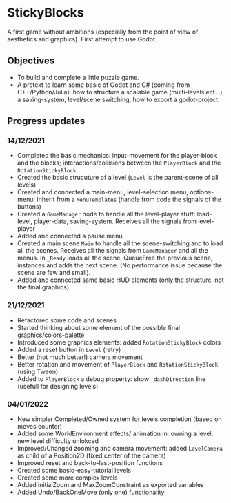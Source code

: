 # StickyBlocks

A first game without ambitions (especially from the point of view of aesthetics and graphics). First attempt to use Godot.

## Objectives

* To build and complete a little puzzle game. 
* A pretext to learn some basic of Godot and C# (coming from C++/Python/Julia): how to structure a scalable game (multi-levels ect...), a saving-system, level/scene switching, how to export a godot-project.

## Progress updates

### 14/12/2021

* Completed the basic mechanics: input-movement for the player-block and the blocks;  interactions/collisions between the `PlayerBlock` and the `RotationStickyBlock`.
* Created the basic strucuture of a level (`Level` is the parent-scene of all levels)
* Created and connected a main-menu, level-selection menu, options-menu: inherit from a `MenuTemplates` (handle from code the signals of the buttons)
* Created a `GameManager` node to handle all the level-player stuff: load-level, player-data, saving-system. Receives all the signals from level-player
* Added and connected a pause menu
* Created a main scene `Main` to handle all the scene-switching and to load all the scenes. Receives all the signals from `GameManager` and all the menus. In `_Ready` loads all the scene, QueueFree the previous scene, instances and adds the next scene. (No performance issue because the scene are few and small).
* Added and connected same basic HUD elements (only the structure, not the final graphics)

### 21/12/2021

* Refactored some code and scenes
* Started thinking about some element of the possible final graphics/colors-palette
* Introduced some graphics elements: added `RotationStickyBlock` colors
* Added a reset button in `Level` (retry)
* Better (not much better!) camera movement
* Better rotation and movement of `PlayerBlock` and `RotationStickyBlock` (using Tween)
* Added to `PlayerBlock` a debug property: show `_dashDirection` line (usefull for designing levels)

### 04/01/2022

* New simpler Completed/Owned system for levels completion (based on moves counter)
* Added some WorldEnvironment effects/ animation in: owning a level, new level difficulty unlokced
* Improved/Changed zooming and camera movement: added `LevelCamera` as child of a Position2D (fixed center of the camera)
* Improved reset and back-to-last-position functions
* Created some basic-easy-tutorial levels
* Created some more complex levels
* Added initialZoom and MaxZoomConstraint as exported variables
* Added Undo/BackOneMove (only one) functionality

